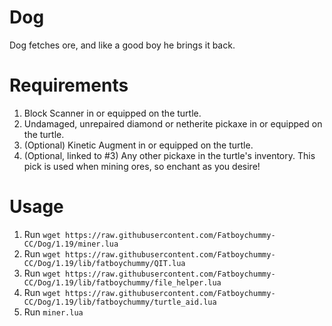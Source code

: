 # Dog

Dog fetches ore, and like a good boy he brings it back.

# Requirements

1. Block Scanner in or equipped on the turtle.
2. Undamaged, unrepaired diamond or netherite pickaxe in or equipped on the turtle.
3. (Optional) Kinetic Augment in or equipped on the turtle.
4. (Optional, linked to #3) Any other pickaxe in the turtle's inventory.
   This pick is used when mining ores, so enchant as you desire!

# Usage

1. Run `wget https://raw.githubusercontent.com/Fatboychummy-CC/Dog/1.19/miner.lua`
2. Run `wget https://raw.githubusercontent.com/Fatboychummy-CC/Dog/1.19/lib/fatboychummy/QIT.lua`
3. Run `wget https://raw.githubusercontent.com/Fatboychummy-CC/Dog/1.19/lib/fatboychummy/file_helper.lua`
4. Run `wget https://raw.githubusercontent.com/Fatboychummy-CC/Dog/1.19/lib/fatboychummy/turtle_aid.lua`
5. Run `miner.lua`
